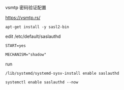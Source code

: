 vsmtp 密码验证配置

https://vsmtp.rs/

`apt-get install -y sasl2-bin`

edit /etc/default/saslauthd
```
START=yes

MECHANISM="shadow" 
```

run
```
/lib/systemd/systemd-sysv-install enable saslauthd

systemctl enable saslauthd --now
```
